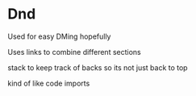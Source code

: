 # Dnd

Used for easy DMing hopefully

Uses links to combine different sections 

stack to keep track of backs so its not just back to top

kind of like code imports

